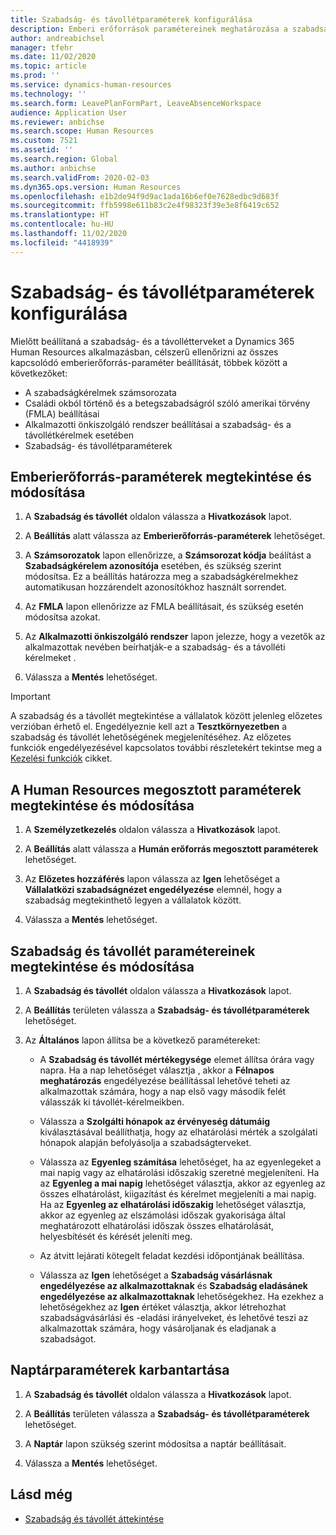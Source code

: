 ```yaml
---
title: Szabadság- és távollétparaméterek konfigurálása
description: Emberi erőforrások paramétereinek meghatározása a szabadsághoz és a távolléthez a Dynamics 365 Human Resources alkalmazásban.
author: andreabichsel
manager: tfehr
ms.date: 11/02/2020
ms.topic: article
ms.prod: ''
ms.service: dynamics-human-resources
ms.technology: ''
ms.search.form: LeavePlanFormPart, LeaveAbsenceWorkspace
audience: Application User
ms.reviewer: anbichse
ms.search.scope: Human Resources
ms.custom: 7521
ms.assetid: ''
ms.search.region: Global
ms.author: anbichse
ms.search.validFrom: 2020-02-03
ms.dyn365.ops.version: Human Resources
ms.openlocfilehash: e1b2de94f9d9ac1ada16b6ef0e7628edbc9d683f
ms.sourcegitcommit: ffb5998e611b83c2e4f98323f39e3e8f6419c652
ms.translationtype: HT
ms.contentlocale: hu-HU
ms.lasthandoff: 11/02/2020
ms.locfileid: "4418939"
---
```

# <a name="configure-leave-and-absence-parameters"></a>Szabadság- és távollétparaméterek konfigurálása

Mielőtt beállítaná a szabadság- és a távollétterveket a Dynamics 365 Human Resources alkalmazásban, célszerű ellenőrizni az összes kapcsolódó emberierőforrás-paraméter beállítását, többek között a következőket:

- A szabadságkérelmek számsorozata
- Családi okból történő és a betegszabadságról szóló amerikai törvény (FMLA) beállításai
- Alkalmazotti önkiszolgáló rendszer beállításai a szabadság- és a távollétkérelmek esetében
- Szabadság- és távollétparaméterek

## <a name="view-and-change-human-resources-parameters"></a>Emberierőforrás-paraméterek megtekintése és módosítása

1. A **Szabadság és távollét** oldalon válassza a **Hivatkozások** lapot.

2. A **Beállítás** alatt válassza az **Emberierőforrás-paraméterek** lehetőséget.

3. A **Számsorozatok** lapon ellenőrizze, a **Számsorozat kódja** beálítást a **Szabadságkérelem azonosítója** esetében, és szükség szerint módosítsa. Ez a beállítás határozza meg a szabadságkérelmekhez automatikusan hozzárendelt azonosítókhoz használt sorrendet.

4. Az **FMLA** lapon ellenőrizze az FMLA beállításait, és szükség esetén módosítsa azokat.

5. Az **Alkalmazotti önkiszolgáló rendszer** lapon jelezze, hogy a vezetők az alkalmazottak nevében beírhatják-e a szabadság- és a távolléti kérelmeket .

7. Válassza a **Mentés** lehetőséget.

>[!IMPORTANT]
>A szabadság és a távollét megtekintése a vállalatok között jelenleg előzetes verzióban érhető el. Engedélyeznie kell azt a **Tesztkörnyezetben** a szabadság és távollét lehetőségének megjelenítéséhez. Az előzetes funkciók engedélyezésével kapcsolatos további részletekért tekintse meg a [Kezelési funkciók](hr-admin-manage-features.md) cikket.

## <a name="view-and-change-human-resources-shared-parameters"></a>A Human Resources megosztott paraméterek megtekintése és módosítása

1. A **Személyzetkezelés** oldalon válassza a **Hivatkozások** lapot.

2. A **Beállítás** alatt válassza a **Humán erőforrás megosztott paraméterek** lehetőséget.

3. Az **Előzetes hozzáférés** lapon válassza az **Igen** lehetőséget a **Vállalatközi szabadságnézet engedélyezése** elemnél, hogy a szabadság megtekinthető legyen a vállalatok között.

4. Válassza a **Mentés** lehetőséget.

## <a name="view-and-change-leave-and-absence-parameters"></a>Szabadság és távollét paramétereinek megtekintése és módosítása

1. A **Szabadság és távollét** oldalon válassza a **Hivatkozások** lapot.

2. A **Beállítás** területen válassza a **Szabadság- és távollétparaméterek** lehetőséget.

3. Az **Általános** lapon állítsa be a következő paramétereket:
 
    - A **Szabadság és távollét mértékegysége** elemet állítsa órára vagy napra. Ha a nap lehetőséget választja , akkor a **Félnapos meghatározás** engedélyezése beállítással lehetővé teheti az alkalmazottak számára, hogy a nap első vagy második felét válasszák ki távollét-kérelmeikben. 

    - Válassza a **Szolgálti hónapok az érvényeség dátumáig** kiválasztásával beállíthatja, hogy az elhatárolási mérték a szolgálati hónapok alapján befolyásolja a szabadságterveket.

    - Válassza az **Egyenleg számítása** lehetőséget, ha az egyenlegeket a mai napig vagy az elhatárolási időszakig szeretné megjeleníteni. Ha az **Egyenleg a mai napig** lehetőséget választja, akkor az egyenleg az összes elhatárolást, kiigazítást és kérelmet megjeleníti a mai napig. Ha az **Egyenleg az elhatárolási időszakig** lehetőséget választja, akkor az egyenleg az elszámolási időszak gyakorisága által meghatározott elhatárolási időszak összes elhatárolását, helyesbítését és kérését jeleníti meg. 

    - Az átvitt lejárati kötegelt feladat kezdési időpontjának beállítása.  
    
    - Válassza az **Igen** lehetőséget a **Szabadság vásárlásnak engedélyezése az alkalmazottaknak** és **Szabadság eladásánek engedélyezése az alkalmazottaknak** lehetőségekhez. Ha ezekhez a lehetőségekhez az **Igen** értéket választja, akkor létrehozhat szabadságvásárlási és -eladási irányelveket, és lehetővé teszi az alkalmazottak számára, hogy vásároljanak és eladjanak a szabadságot.

## <a name="configure-calendar-parameters"></a>Naptárparaméterek karbantartása

1. A **Szabadság és távollét** oldalon válassza a **Hivatkozások** lapot.

2. A **Beállítás** területen válassza a **Szabadság- és távollétparaméterek** lehetőséget.

3. A **Naptár** lapon szükség szerint módosítsa a naptár beállításait.

4. Válassza a **Mentés** lehetőséget.

## <a name="see-also"></a>Lásd még

- [Szabadság és távollét áttekintése](hr-leave-and-absence-overview.md)
